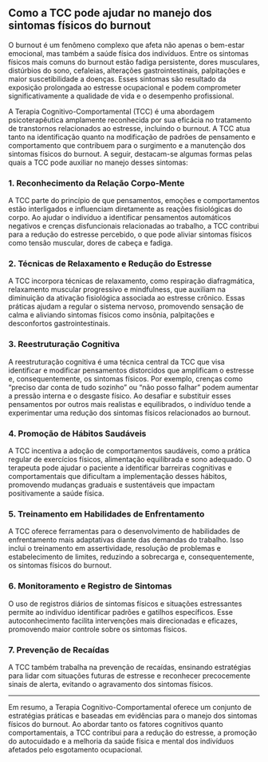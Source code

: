 
## Como a TCC pode ajudar no manejo dos sintomas físicos do burnout

O burnout é um fenômeno complexo que afeta não apenas o bem-estar emocional, mas também a saúde física dos indivíduos. Entre os sintomas físicos mais comuns do burnout estão fadiga persistente, dores musculares, distúrbios do sono, cefaleias, alterações gastrointestinais, palpitações e maior suscetibilidade a doenças. Esses sintomas são resultado da exposição prolongada ao estresse ocupacional e podem comprometer significativamente a qualidade de vida e o desempenho profissional.

A Terapia Cognitivo-Comportamental (TCC) é uma abordagem psicoterapêutica amplamente reconhecida por sua eficácia no tratamento de transtornos relacionados ao estresse, incluindo o burnout. A TCC atua tanto na identificação quanto na modificação de padrões de pensamento e comportamento que contribuem para o surgimento e a manutenção dos sintomas físicos do burnout. A seguir, destacam-se algumas formas pelas quais a TCC pode auxiliar no manejo desses sintomas:

### 1. Reconhecimento da Relação Corpo-Mente

A TCC parte do princípio de que pensamentos, emoções e comportamentos estão interligados e influenciam diretamente as reações fisiológicas do corpo. Ao ajudar o indivíduo a identificar pensamentos automáticos negativos e crenças disfuncionais relacionadas ao trabalho, a TCC contribui para a redução do estresse percebido, o que pode aliviar sintomas físicos como tensão muscular, dores de cabeça e fadiga.

### 2. Técnicas de Relaxamento e Redução do Estresse

A TCC incorpora técnicas de relaxamento, como respiração diafragmática, relaxamento muscular progressivo e mindfulness, que auxiliam na diminuição da ativação fisiológica associada ao estresse crônico. Essas práticas ajudam a regular o sistema nervoso, promovendo sensação de calma e aliviando sintomas físicos como insônia, palpitações e desconfortos gastrointestinais.

### 3. Reestruturação Cognitiva

A reestruturação cognitiva é uma técnica central da TCC que visa identificar e modificar pensamentos distorcidos que amplificam o estresse e, consequentemente, os sintomas físicos. Por exemplo, crenças como “preciso dar conta de tudo sozinho” ou “não posso falhar” podem aumentar a pressão interna e o desgaste físico. Ao desafiar e substituir esses pensamentos por outros mais realistas e equilibrados, o indivíduo tende a experimentar uma redução dos sintomas físicos relacionados ao burnout.

### 4. Promoção de Hábitos Saudáveis

A TCC incentiva a adoção de comportamentos saudáveis, como a prática regular de exercícios físicos, alimentação equilibrada e sono adequado. O terapeuta pode ajudar o paciente a identificar barreiras cognitivas e comportamentais que dificultam a implementação desses hábitos, promovendo mudanças graduais e sustentáveis que impactam positivamente a saúde física.

### 5. Treinamento em Habilidades de Enfrentamento

A TCC oferece ferramentas para o desenvolvimento de habilidades de enfrentamento mais adaptativas diante das demandas do trabalho. Isso inclui o treinamento em assertividade, resolução de problemas e estabelecimento de limites, reduzindo a sobrecarga e, consequentemente, os sintomas físicos do burnout.

### 6. Monitoramento e Registro de Sintomas

O uso de registros diários de sintomas físicos e situações estressantes permite ao indivíduo identificar padrões e gatilhos específicos. Esse autoconhecimento facilita intervenções mais direcionadas e eficazes, promovendo maior controle sobre os sintomas físicos.

### 7. Prevenção de Recaídas

A TCC também trabalha na prevenção de recaídas, ensinando estratégias para lidar com situações futuras de estresse e reconhecer precocemente sinais de alerta, evitando o agravamento dos sintomas físicos.

---

Em resumo, a Terapia Cognitivo-Comportamental oferece um conjunto de estratégias práticas e baseadas em evidências para o manejo dos sintomas físicos do burnout. Ao abordar tanto os fatores cognitivos quanto comportamentais, a TCC contribui para a redução do estresse, a promoção do autocuidado e a melhoria da saúde física e mental dos indivíduos afetados pelo esgotamento ocupacional.
```
